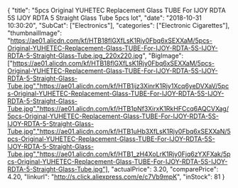 {
	"title": "5pcs Original YUHETEC Replacement Glass TUBE For IJOY RDTA 5S   IJOY RDTA 5 Straight Glass Tube 5pcs lot",
	"date": "2018-10-31 10:30:20",
	"SubCat": ["Electronics"],
	"categories": ["Electronic Cigarettes"],
	"thumbnailImage": "https://ae01.alicdn.com/kf/HTB18flGXfLsK1Rjy0Fbq6xSEXXaM/5pcs-Original-YUHETEC-Replacement-Glass-TUBE-For-IJOY-RDTA-5S-IJOY-RDTA-5-Straight-Glass-Tube.jpg_220x220.jpg",
	"BigImage": ["https://ae01.alicdn.com/kf/HTB18flGXfLsK1Rjy0Fbq6xSEXXaM/5pcs-Original-YUHETEC-Replacement-Glass-TUBE-For-IJOY-RDTA-5S-IJOY-RDTA-5-Straight-Glass-Tube.jpg","https://ae01.alicdn.com/kf/HTB1ijz3XinrK1Rjy1Xcq6yeDVXaV/5pcs-Original-YUHETEC-Replacement-Glass-TUBE-For-IJOY-RDTA-5S-IJOY-RDTA-5-Straight-Glass-Tube.jpg","https://ae01.alicdn.com/kf/HTB1pNf3XirxK1RkHFCcq6AQCVXag/5pcs-Original-YUHETEC-Replacement-Glass-TUBE-For-IJOY-RDTA-5S-IJOY-RDTA-5-Straight-Glass-Tube.jpg","https://ae01.alicdn.com/kf/HTB1uHb3XfLsK1Rjy0Fbq6xSEXXaN/5pcs-Original-YUHETEC-Replacement-Glass-TUBE-For-IJOY-RDTA-5S-IJOY-RDTA-5-Straight-Glass-Tube.jpg","https://ae01.alicdn.com/kf/HTB1_zH4XoLrK1Rjy0Fjq6zYXFXak/5pcs-Original-YUHETEC-Replacement-Glass-TUBE-For-IJOY-RDTA-5S-IJOY-RDTA-5-Straight-Glass-Tube.jpg"],
	"actualPrice": 3.20,
	"comparePrice": 4.20,
	"linkurl": "http://s.click.aliexpress.com/e/c7Vb9mpK",
	"inStock": 81
}
